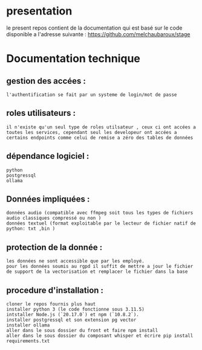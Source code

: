 # presentation 
  le present repos contient de la documentation qui est basé sur le code disponible a l'adresse suivante : https://github.com/melchaubaroux/stage

# Documentation technique

  ## gestion des accées : 
    l'authentification se fait par un systeme de login/mot de passe 

  ## roles utilisateurs : 
    il n'existe qu'un seul type de roles utilsateur , ceux ci ont accées a toutes les services, cependant seul les developeur ont accées a certains endpoints comme celui de remise a zéro des tables de données

  ## dépendance logiciel : 
    python 
    postgressql
    ollama

  ## Données impliquées :
    données audio (compatible avec ffmpeg soit tous les types de fichiers audio classiques compressé ou non )
    données textuel (format exploitable par le lecteur de fichier natif de python: txt ,bin ) 

  ## protection de la donnée :
    les données ne sont accessible que par les employé.
    pour les données soumis au rgpd il suffit de mettre a jour le fichier de support de la vectorisation et remplacer le fichier dans la base 
    
  ## procedure d'installation : 
    cloner le repos fournis plus haut 
    installer python 3 (le code fonctionne sous 3.11.5)
    intstaller Node.js (`20.17.0`) et npm (`10.8.2`).
    installer postgressql et son extension pg vector
    installer ollama 
    aller dans le sous dossier du front et faire npm install
    aller dans le sous dossier du composant whisper et écrire pip install requirements.txt
    
    

    
    
    
